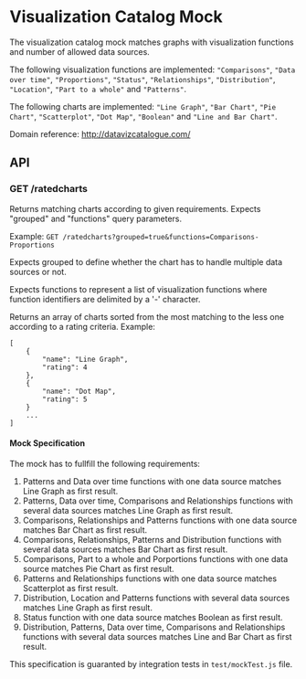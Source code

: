 # Visualization Catalog Mock

The visualization catalog mock matches graphs with visualization functions and number of allowed data sources.

The following visualization functions are implemented: `"Comparisons"`, `"Data over time"`, `"Proportions"`, `"Status"`, `"Relationships"`, `"Distribution"`, `"Location"`, `"Part to a whole"` and `"Patterns"`.

The following charts are implemented: `"Line Graph"`, `"Bar Chart"`, `"Pie Chart"`, `"Scatterplot"`, `"Dot Map"`, `"Boolean"` and `"Line and Bar Chart"`.

Domain reference: http://datavizcatalogue.com/

## API

### GET /ratedcharts

Returns matching charts according to given requirements. Expects "grouped" and "functions" query parameters.

Example: `GET /ratedcharts?grouped=true&functions=Comparisons-Proportions`

Expects grouped to define whether the chart has to handle multiple data sources or not.

Expects functions to represent a list of visualization functions where function identifiers are delimited by a '-' character.

Returns an array of charts sorted from the most matching to the less one according to a rating criteria. Example:
```
[
	{
		"name": "Line Graph",
		"rating": 4
	},
	{
		"name": "Dot Map",
		"rating": 5
	}
	...
]
```

#### Mock Specification

The mock has to fullfill the following requirements:
 1. Patterns and Data over time functions with one data source matches Line Graph as first result.
 2. Patterns, Data over time, Comparisons and Relationships functions with several data sources matches Line Graph as first result.
 3. Comparisons, Relationships and Patterns functions with one data source matches Bar Chart as first result.
 4. Comparisons, Relationships, Patterns and Distribution functions with several data sources matches Bar Chart as first result.
 5. Comparisons, Part to a whole and Porportions functions with one data source matches Pie Chart as first result.
 6. Patterns and Relationships functions with one data source matches Scatterplot as first result.
 7. Distribution, Location and Patterns functions with several data sources matches Line Graph as first result.
 8. Status function with one data source matches Boolean as first result.
 9. Distribution, Patterns, Data over time, Comparisons and Relationships functions with several data sources matches Line and Bar Chart as first result.

 This specification is guaranted by integration tests in `test/mockTest.js` file.
